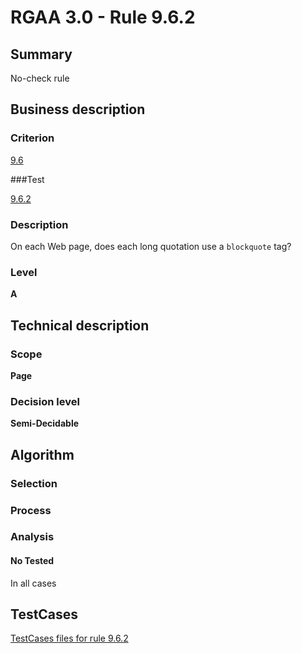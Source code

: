 # RGAA 3.0 -  Rule 9.6.2

## Summary

No-check rule

## Business description

### Criterion

[9.6](http://asqatasun.github.io/RGAA--3.0--EN/RGAA3.0_Criteria_English_version_v1.html#crit-9-6)

###Test

[9.6.2](http://asqatasun.github.io/RGAA--3.0--EN/RGAA3.0_Criteria_English_version_v1.html#test-9-6-2)

### Description
On each Web page, does each long
  quotation use a <code>blockquote</code> tag? 


### Level

**A**

## Technical description

### Scope

**Page**

### Decision level

**Semi-Decidable**

## Algorithm

### Selection

### Process

### Analysis

#### No Tested 

In all cases



##  TestCases 

[TestCases files for rule 9.6.2](https://github.com/Asqatasun/Asqatasun/tree/master/rules/rules-rgaa3.0/src/test/resources/testcases/rgaa30/Rgaa30Rule090602/) 



